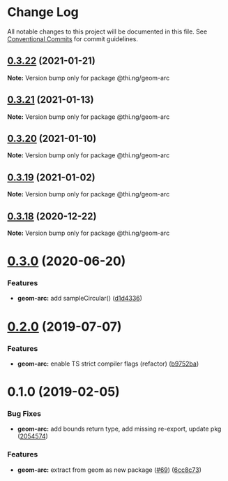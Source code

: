 # Change Log

All notable changes to this project will be documented in this file.
See [Conventional Commits](https://conventionalcommits.org) for commit guidelines.

## [0.3.22](https://github.com/thi-ng/umbrella/compare/@thi.ng/geom-arc@0.3.21...@thi.ng/geom-arc@0.3.22) (2021-01-21)

**Note:** Version bump only for package @thi.ng/geom-arc





## [0.3.21](https://github.com/thi-ng/umbrella/compare/@thi.ng/geom-arc@0.3.20...@thi.ng/geom-arc@0.3.21) (2021-01-13)

**Note:** Version bump only for package @thi.ng/geom-arc





## [0.3.20](https://github.com/thi-ng/umbrella/compare/@thi.ng/geom-arc@0.3.19...@thi.ng/geom-arc@0.3.20) (2021-01-10)

**Note:** Version bump only for package @thi.ng/geom-arc





## [0.3.19](https://github.com/thi-ng/umbrella/compare/@thi.ng/geom-arc@0.3.18...@thi.ng/geom-arc@0.3.19) (2021-01-02)

**Note:** Version bump only for package @thi.ng/geom-arc





## [0.3.18](https://github.com/thi-ng/umbrella/compare/@thi.ng/geom-arc@0.3.17...@thi.ng/geom-arc@0.3.18) (2020-12-22)

**Note:** Version bump only for package @thi.ng/geom-arc





# [0.3.0](https://github.com/thi-ng/umbrella/compare/@thi.ng/geom-arc@0.2.32...@thi.ng/geom-arc@0.3.0) (2020-06-20)


### Features

* **geom-arc:** add sampleCircular() ([d1d4336](https://github.com/thi-ng/umbrella/commit/d1d4336b1ca331e4d367e0fad8e815ad2e669985))





# [0.2.0](https://github.com/thi-ng/umbrella/compare/@thi.ng/geom-arc@0.1.17...@thi.ng/geom-arc@0.2.0) (2019-07-07)

### Features

* **geom-arc:** enable TS strict compiler flags (refactor) ([b9752ba](https://github.com/thi-ng/umbrella/commit/b9752ba))

# 0.1.0 (2019-02-05)

### Bug Fixes

* **geom-arc:** add bounds return type, add missing re-export, update pkg ([2054574](https://github.com/thi-ng/umbrella/commit/2054574))

### Features

* **geom-arc:** extract from geom as new package ([#69](https://github.com/thi-ng/umbrella/issues/69)) ([6cc8c73](https://github.com/thi-ng/umbrella/commit/6cc8c73))
